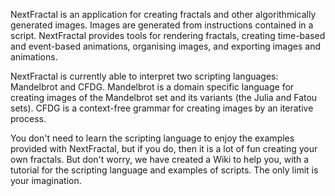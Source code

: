NextFractal is an application for creating fractals and other algorithmically generated images. Images are generated from instructions contained in a script. NextFractal provides tools for rendering fractals, creating time-based and event-based animations, organising images, and exporting images and animations.

NextFractal is currently able to interpret two scripting languages: Mandelbrot and CFDG. Mandelbrot is a domain specific language for creating images of the Mandelbrot set and its variants (the Julia and Fatou sets). CFDG is a context-free grammar for creating images by an iterative process.

You don't need to learn the scripting language to enjoy the examples provided with NextFractal, but if you do, then it is a lot of fun creating your own fractals. But don't worry, we have created a Wiki to help you, with a tutorial for the scripting language and examples of scripts. The only limit is your imagination.
